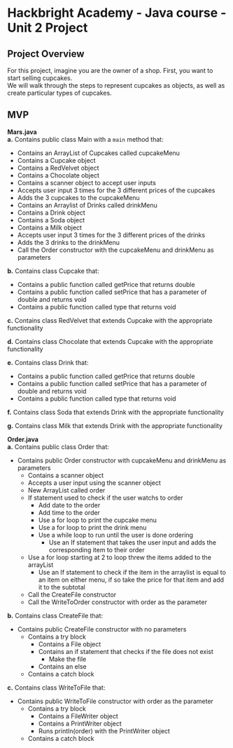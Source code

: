 # Hackbright Academy - Java course - Unit 2 Project

## Project Overview ##
For this project, imagine you are the owner of a shop. First, you want to start selling cupcakes.  
We will walk through the steps to represent cupcakes as objects, as well as create particular types of cupcakes.

## MVP ##
**Mars.java**  
**a.** Contains public class Main with a ``main`` method that:
  - Contains an ArrayList of Cupcakes called cupcakeMenu
  - Contains a Cupcake object
  - Contains a RedVelvet object
  - Contains a Chocolate object
  - Contains a scanner object to accept user inputs
  - Accepts user input 3 times for the 3 different prices of the cupcakes
  - Adds the 3 cupcakes to the cupcakeMenu
  - Contains an Arraylist of Drinks called drinkMenu
  - Contains a Drink object
  - Contains a Soda object
  - Contains a Milk object
  - Accepts user input 3 times for the 3 different prices of the drinks
  - Adds the 3 drinks to the drinkMenu
  - Call the Order constructor with the cupcakeMenu and drinkMenu as parameters

**b.** Contains class Cupcake that:
  - Contains a public function called getPrice that returns double
  - Contains a public function called setPrice that has a parameter of double and returns void
  - Contains a public function called type that returns void

**c.** Contains class RedVelvet that extends Cupcake with the appropriate functionality

**d.** Contains class Chocolate that extends Cupcake with the appropriate functionality

**e.** Contains class Drink that:
  - Contains a public function called getPrice that returns double
  - Contains a public function called setPrice that has a parameter of double and returns void
  - Contains a public function called type that returns void

**f.** Contains class Soda that extends Drink with the appropriate functionality

**g.** Contains class Milk that extends Drink with the appropriate functionality

**Order.java**  
**a.** Contains public class Order that:
  - Contains public Order constructor with cupcakeMenu and drinkMenu as parameters
    - Contains a scanner object
    - Accepts a user input using the scanner object
    - New ArrayList called order
    - If statement used to check if the user watchs to order
      - Add date to the order
      - Add time to the order
      - Use a for loop to print the cupcake menu
      - Use a for loop to print the drink menu
      - Use a while loop to run until the user is done ordering
        - Use an If statement that takes the user input and adds the corresponding item to their order
    - Use a for loop starting at 2 to loop threw the items added to the arrayList
      - Use an If statement to check if the item in the arraylist is equal to an item on either menu, if so take the price for that item and add it to the subtotal
    - Call the CreateFile constructor
    - Call the WriteToOrder constructor with order as the parameter
      
**b.** Contains class CreateFile that:
  - Contains public CreateFile constructor with no parameters
    - Contains a try block
      - Contains a File object
      - Contains an if statement that checks if the file does not exist
        - Make the file
      - Contains an else
    - Contains a catch block
   
**c.** Contains class WriteToFile that:
  - Contains public WriteToFile constructor with order as the parameter
    - Contains a try block
      - Contains a FileWriter object
      - Contains a PrintWriter object
      - Runs println(order) with the PrintWriter object
    - Contains a catch block

